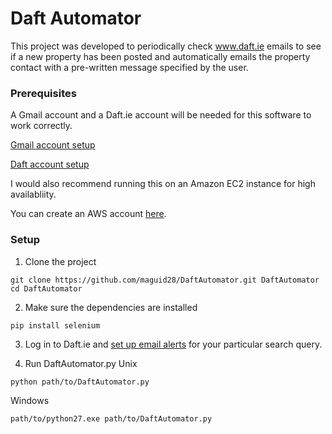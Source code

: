 # Daft Automator

This project was developed to periodically check www.daft.ie emails to see if a new property has been posted and automatically emails the property contact with a pre-written message specified by the user.


### Prerequisites

A Gmail account and a Daft.ie account will be needed for this software to work correctly.

[Gmail account setup](https://accounts.google.com/SignUp?hl=en)

[Daft account setup](https://www.daft.ie/my-daft/?register[u]=1)

I would also recommend running this on an Amazon EC2 instance for high availabliity.

You can create an AWS account [here](https://aws.amazon.com).

### Setup

1. Clone the project
```
git clone https://github.com/maguid28/DaftAutomator.git DaftAutomator
cd DaftAutomator
```

2. Make sure the dependencies are installed
```
pip install selenium
```

3. Log in to Daft.ie and [set up email alerts](https://www.daft.ie/emailalerts.daft) for your particular search query.

4. Run DaftAutomator.py
Unix
```
python path/to/DaftAutomator.py
```
Windows
```
path/to/python27.exe path/to/DaftAutomator.py
```
